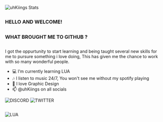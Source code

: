 
![uhKiings Stats](https://github-readme-stats.vercel.app/api?username=uhKiings&theme=github_dark_dimmed&include_all_commits=false&count_private=true)

##
### HELLO AND WELCOME! 
##
### WHAT BROUGHT ME TO GITHUB ?
##

I got the oppurtunity to start learning and being taught several new skills for me to pursure something i love doing, This has given me the chance to work with so many wonderful people.


- 💻 I’m currently learning LUA 
- 🎶 I listen to music 24/7, You won't see me without my spotify playing
- 💬 I love Graphic Design
- 📫 @uhKiings on all socials

![DISCORD](https://img.shields.io/badge/Discord-7289DA?style=for-the-badge&logo=discord&logoColor=white)
![TWITTER](https://img.shields.io/badge/Twitter-1DA1F2?style=for-the-badge&logo=twitter&logoColor=white)

## 

![LUA](https://img.shields.io/badge/Lua-2C2D72?style=for-the-badge&logo=lua&logoColor=white)

##
